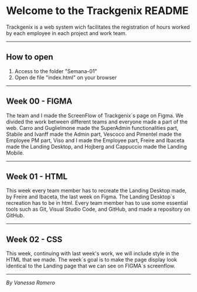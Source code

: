 # Welcome to the Trackgenix README
Trackgenix is a web system wich facilitates the registration of hours worked by each employee in each project and work team.
***
## How to open 
   1. Access to the folder "Semana-01"
   2. Open de file "index.html" on your browser
***
## Week 00 - FIGMA
The team and I made the ScreenFlow of Trackgenix´s page on Figma. We divided the work between different teams and everyone made a part of the web. 
Carro and Guglielmone made the SuperAdmin functionalities part, Stabile and Ivanff made the Admin part, Vescoco and Pimentel made the Employee PM part, Viso and I made the Employee part, Freire and Ibaceta made the Landing Desktop, and Hojberg and Cappuccio made the Landing Mobile. 
***
## Week 01 - HTML
This week every team member has to recreate the Landing Desktop made, by Freire and Ibaceta, the last week on Figma. The Landing Desktop´s recreation has to be in html.
Every team member has to use some essential tools such as Git, Visual Studio Code, and GitHub, and made a repository on GitHub. 
***
## Week 02 - CSS
This week, continuing with last week's work, we will include style in the HTML that we made. The week´s goal is to make the page display look identical to the Landing page that we can see on FIGMA´s screenflow. 
***
_By Vanessa Romero_ 